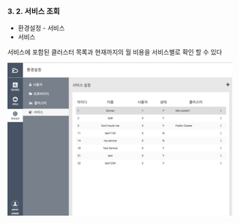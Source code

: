 ### 3. 2. 서비스 조회

* 환경설정 - 서비스 
* 서비스

서비스에 포함된 클러스터 목록과 현재까지의 월 비용을 서비스별로 확인 할 수 있다

![](/assets/service_view.png)

